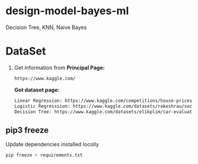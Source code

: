 # design-model-bayes-ml
Decision Tree, KNN, Naive Bayes

# DataSet
1. Get information from
    **Principal Page:**
    ```bash
    https://www.kaggle.com/
    ```
    **Got dataset page:**
    ```bash    
    Linear Regression: https://www.kaggle.com/competitions/house-prices-advanced-regression-techniques/data
    Logistic Regresssion: https://www.kaggle.com/datasets/rakeshrau/social-network-ads?select=Social_Network_Ads.csv
    Decision Tree: https://www.kaggle.com/datasets/elikplim/car-evaluation-data-set
    ```
## pip3 freeze
Update dependencies installed locolly
```sh
pip freeze > requirements.txt
```
